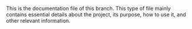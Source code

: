 This is the documentation file of this branch. This type of file mainly contains  essential details about the project, its purpose, how to use it, and other relevant information.